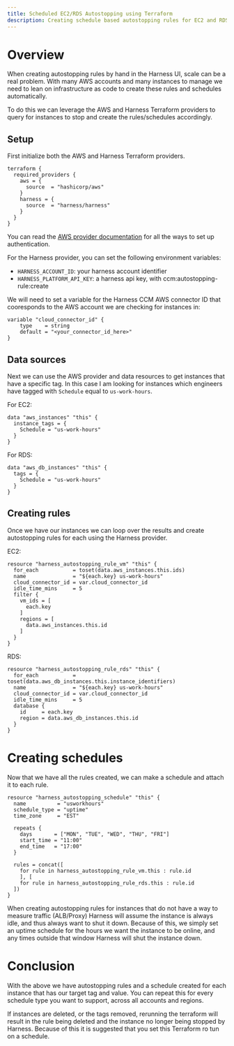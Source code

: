```yaml
---
title: Scheduled EC2/RDS Autostopping using Terraform
description: Creating schedule based autostopping rules for EC2 and RDS using Terraform
---
```


# Overview

When creating autostopping rules by hand in the Harness UI, scale can be a real problem. With many AWS accounts and many instances to manage we need to lean on infrastructure as code to create these rules and schedules automatically.

To do this we can leverage the AWS and Harness Terraform providers to query for instances to stop and create the rules/schedules accordingly.

## Setup

First initialize both the AWS and Harness Terraform providers.

```
terraform {
  required_providers {
    aws = {
      source  = "hashicorp/aws"
    }
    harness = {
      source  = "harness/harness"
    }
  }
}
```

You can read the [AWS provider documentation](https://registry.terraform.io/providers/hashicorp/aws/latest/docs) for all the ways to set up authentication.

For the Harness provider, you can set the following environment variables:

- `HARNESS_ACCOUNT_ID`: your harness account identifier
- `HARNESS_PLATFORM_API_KEY`: a harness api key, with ccm:autostopping-rule:create

We will need to set a variable for the Harness CCM AWS connector ID that cooresponds to the AWS account we are checking for instances in:

```
variable "cloud_connector_id" {
    type    = string
    default = "<your_connector_id_here>"
}
```

## Data sources

Next we can use the AWS provider and data resources to get instances that have a specific tag. In this case I am looking for instances which engineers have tagged with `Schedule` equal to `us-work-hours`.

For EC2:

```
data "aws_instances" "this" {
  instance_tags = {
    Schedule = "us-work-hours"
  }
}
```

For RDS:

```
data "aws_db_instances" "this" {
  tags = {
    Schedule = "us-work-hours"
  }
}
```

## Creating rules

Once we have our instances we can loop over the results and create autostopping rules for each using the Harness provider.

EC2:

```
resource "harness_autostopping_rule_vm" "this" {
  for_each           = toset(data.aws_instances.this.ids)
  name               = "${each.key} us-work-hours"
  cloud_connector_id = var.cloud_connector_id
  idle_time_mins     = 5
  filter {
    vm_ids = [
      each.key
    ]
    regions = [
      data.aws_instances.this.id
    ]
  }
}
```

RDS:

```
resource "harness_autostopping_rule_rds" "this" {
  for_each           = toset(data.aws_db_instances.this.instance_identifiers)
  name               = "${each.key} us-work-hours"
  cloud_connector_id = var.cloud_connector_id
  idle_time_mins     = 5
  database {
    id     = each.key
    region = data.aws_db_instances.this.id
  }
}
```

# Creating schedules

Now that we have all the rules created, we can make a schedule and attach it to each rule.

```
resource "harness_autostopping_schedule" "this" {
  name          = "usworkhours"
  schedule_type = "uptime"
  time_zone     = "EST"

  repeats {
    days       = ["MON", "TUE", "WED", "THU", "FRI"]
    start_time = "11:00"
    end_time   = "17:00"
  }

  rules = concat([
    for rule in harness_autostopping_rule_vm.this : rule.id
    ], [
    for rule in harness_autostopping_rule_rds.this : rule.id
  ])
}
```

When creating autostopping rules for instances that do not have a way to measure traffic (ALB/Proxy) Harness will assume the instance is always idle, and thus always want to shut it down. Because of this, we simply set an uptime schedule for the hours we want the instance to be online, and any times outside that window Harness will shut the instance down.

# Conclusion

With the above we have autostopping rules and a schedule created for each instance that has our target tag and value. You can repeat this for every schedule type you want to support, across all accounts and regions.

If instances are deleted, or the tags removed, rerunning the terraform will result in the rule being deleted and the instance no longer being stopped by Harness. Because of this it is suggested that you set this Terraform ro tun on a schedule.
